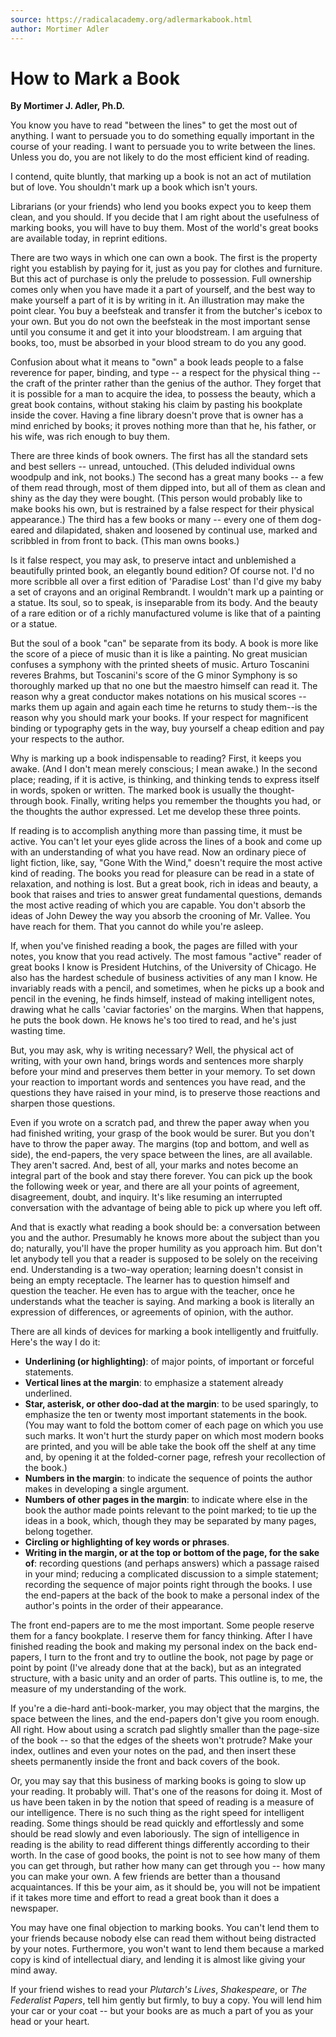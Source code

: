 ```yaml
---
source: https://radicalacademy.org/adlermarkabook.html
author: Mortimer Adler
---
```


# How to Mark a Book

**By Mortimer J. Adler, Ph.D.**

You know you have to read "between the lines" to get the most out of anything. I want to persuade you to do something equally important in the course of your reading. I want to persuade you to write between the lines. Unless you do, you are not likely to do the most efficient kind of reading.

I contend, quite bluntly, that marking up a book is not an act of mutilation but of love. You shouldn't mark up a book which isn't yours.

Librarians (or your friends) who lend you books expect you to keep them clean, and you should. If you decide that I am right about the usefulness of marking books, you will have to buy them. Most of the world's great books are available today, in reprint editions.

There are two ways in which one can own a book. The first is the property right you establish by paying for it, just as you pay for clothes and furniture. But this act of purchase is only the prelude to possession. Full ownership comes only when you have made it a part of yourself, and the best way to make yourself a part of it is by writing in it. An illustration may make the point clear. You buy a beefsteak and transfer it from the butcher's icebox to your own. But you do not own the beefsteak in the most important sense until you consume it and get it into your bloodstream. I am arguing that books, too, must be absorbed in your blood stream to do you any good.

Confusion about what it means to "own" a book leads people to a false reverence for paper, binding, and type -- a respect for the physical thing -- the craft of the printer rather than the genius of the author. They forget that it is possible for a man to acquire the idea, to possess the beauty, which a great book contains, without staking his claim by pasting his bookplate inside the cover. Having a fine library doesn't prove that is owner has a mind enriched by books; it proves nothing more than that he, his father, or his wife, was rich enough to buy them.

There are three kinds of book owners. The first has all the standard sets and best sellers -- unread, untouched. (This deluded individual owns woodpulp and ink, not books.) The second has a great many books -- a few of them read through, most of them dipped into, but all of them as clean and shiny as the day they were bought. (This person would probably like to make books his own, but is restrained by a false respect for their physical appearance.) The third has a few books or many -- every one of them dog-eared and dilapidated, shaken and loosened by continual use, marked and scribbled in from front to back. (This man owns books.)

Is it false respect, you may ask, to preserve intact and unblemished a beautifully printed book, an elegantly bound edition? Of course not. I'd no more scribble all over a first edition of 'Paradise Lost' than I'd give my baby a set of crayons and an original Rembrandt. I wouldn't mark up a painting or a statue. Its soul, so to speak, is inseparable from its body. And the beauty of a rare edition or of a richly manufactured volume is like that of a painting or a statue.

But the soul of a book "can" be separate from its body. A book is more like the score of a piece of music than it is like a painting. No great musician confuses a symphony with the printed sheets of music. Arturo Toscanini reveres Brahms, but Toscanini's score of the G minor Symphony is so thoroughly marked up that no one but the maestro himself can read it. The reason why a great conductor makes notations on his musical scores -- marks them up again and again each time he returns to study them--is the reason why you should mark your books. If your respect for magnificent binding or typography gets in the way, buy yourself a cheap edition and pay your respects to the author.

Why is marking up a book indispensable to reading? First, it keeps you awake. (And I don't mean merely conscious; I mean awake.) In the second place; reading, if it is active, is thinking, and thinking tends to express itself in words, spoken or written. The marked book is usually the thought-through book. Finally, writing helps you remember the thoughts you had, or the thoughts the author expressed. Let me develop these three points.

If reading is to accomplish anything more than passing time, it must be active. You can't let your eyes glide across the lines of a book and come up with an understanding of what you have read. Now an ordinary piece of light fiction, like, say, "Gone With the Wind," doesn't require the most active kind of reading. The books you read for pleasure can be read in a state of relaxation, and nothing is lost. But a great book, rich in ideas and beauty, a book that raises and tries to answer great fundamental questions, demands the most active reading of which you are capable. You don't absorb the ideas of John Dewey the way you absorb the crooning of Mr. Vallee. You have reach for them. That you cannot do while you're asleep.

If, when you've finished reading a book, the pages are filled with your notes, you know that you read actively. The most famous "active" reader of great books I know is President Hutchins, of the University of Chicago. He also has the hardest schedule of business activities of any man I know. He invariably reads with a pencil, and sometimes, when he picks up a book and pencil in the evening, he finds himself, instead of making intelligent notes, drawing what he calls 'caviar factories' on the margins. When that happens, he puts the book down. He knows he's too tired to read, and he's just wasting time.

But, you may ask, why is writing necessary? Well, the physical act of writing, with your own hand, brings words and sentences more sharply before your mind and preserves them better in your memory. To set down your reaction to important words and sentences you have read, and the questions they have raised in your mind, is to preserve those reactions and sharpen those questions.

Even if you wrote on a scratch pad, and threw the paper away when you had finished writing, your grasp of the book would be surer. But you don't have to throw the paper away. The margins (top and bottom, and well as side), the end-papers, the very space between the lines, are all available. They aren't sacred. And, best of all, your marks and notes become an integral part of the book and stay there forever. You can pick up the book the following week or year, and there are all your points of agreement, disagreement, doubt, and inquiry. It's like resuming an interrupted conversation with the advantage of being able to pick up where you left off.

And that is exactly what reading a book should be: a conversation between you and the author. Presumably he knows more about the subject than you do; naturally, you'll have the proper humility as you approach him. But don't let anybody tell you that a reader is supposed to be solely on the receiving end. Understanding is a two-way operation; learning doesn't consist in being an empty receptacle. The learner has to question himself and question the teacher. He even has to argue with the teacher, once he understands what the teacher is saying. And marking a book is literally an expression of differences, or agreements of opinion, with the author.

There are all kinds of devices for marking a book intelligently and fruitfully. Here's the way I do it:

* **Underlining (or highlighting)**: of major points, of important or forceful statements.
* **Vertical lines at the margin**: to emphasize a statement already underlined.
* **Star, asterisk, or other doo-dad at the margin**: to be used sparingly, to emphasize the ten or twenty most important statements in the book. (You may want to fold the bottom comer of each page on which you use such marks. It won't hurt the sturdy paper on which most modern books are printed, and you will be able take the book off the shelf at any time and, by opening it at the folded-corner page, refresh your recollection of the book.)
* **Numbers in the margin**: to indicate the sequence of points the author makes in developing a single argument.
* **Numbers of other pages in the margin**: to indicate where else in the book the author made points relevant to the point marked; to tie up the ideas in a book, which, though they may be separated by many pages, belong together.
* **Circling or highlighting of key words or phrases**.
* **Writing in the margin, or at the top or bottom of the page, for the sake of**: recording questions (and perhaps answers) which a passage raised in your mind; reducing a complicated discussion to a simple statement; recording the sequence of major points right through the books. I use the end-papers at the back of the book to make a personal index of the author's points in the order of their appearance.

The front end-papers are to me the most important. Some people reserve them for a fancy bookplate. I reserve them for fancy thinking. After I have finished reading the book and making my personal index on the back end-papers, I turn to the front and try to outline the book, not page by page or point by point (I've already done that at the back), but as an integrated structure, with a basic unity and an order of parts. This outline is, to me, the measure of my understanding of the work.

If you're a die-hard anti-book-marker, you may object that the margins, the space between the lines, and the end-papers don't give you room enough. All right. How about using a scratch pad slightly smaller than the page-size of the book -- so that the edges of the sheets won't protrude? Make your index, outlines and even your notes on the pad, and then insert these sheets permanently inside the front and back covers of the book.

Or, you may say that this business of marking books is going to slow up your reading. It probably will. That's one of the reasons for doing it. Most of us have been taken in by the notion that speed of reading is a measure of our intelligence. There is no such thing as the right speed for intelligent reading. Some things should be read quickly and effortlessly and some should be read slowly and even laboriously. The sign of intelligence in reading is the ability to read different things differently according to their worth. In the case of good books, the point is not to see how many of them you can get through, but rather how many can get through you -- how many you can make your own. A few friends are better than a thousand acquaintances. If this be your aim, as it should be, you will not be impatient if it takes more time and effort to read a great book than it does a newspaper.

You may have one final objection to marking books. You can't lend them to your friends because nobody else can read them without being distracted by your notes. Furthermore, you won't want to lend them because a marked copy is kind of intellectual diary, and lending it is almost like giving your mind away.

If your friend wishes to read your *Plutarch's Lives*, *Shakespeare*, or *The Federalist Papers*, tell him gently but firmly, to buy a copy. You will lend him your car or your coat -- but your books are as much a part of you as your head or your heart.
